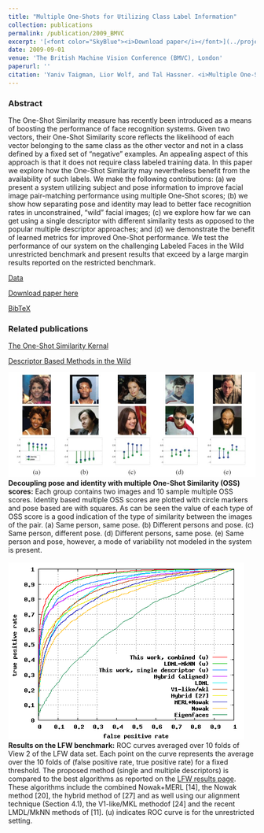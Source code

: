 ```yaml
---
title: "Multiple One-Shots for Utilizing Class Label Information"
collection: publications
permalink: /publication/2009_BMVC
excerpt: '[<font color="SkyBlue"><i>Download paper</i></font>](../projects/multishot/TWH_BMVC09_Multishot.pdf), [<font color="SkyBlue"><i>Data</i></font>](../projects/lfwa/index.html) '
date: 2009-09-01
venue: 'The British Machine Vision Conference (BMVC), London'
paperurl: ''
citation: 'Yaniv Taigman, Lior Wolf, and Tal Hassner. <i>Multiple One-Shots for Utilizing Class Label Information.</i> The British Machine Vision Conference (BMVC), London, 2009.'
---
```


### Abstract
The One-Shot Similarity measure has recently been introduced as a means of boosting the performance of face recognition systems. Given two vectors, their One-Shot Similarity score reflects the likelihood of each vector belonging to the same class as the other vector and not in a class defined by a fixed set of “negative” examples. An appealing aspect of this approach is that it does not require class labeled training data. In this paper we explore how the One-Shot Similarity may nevertheless benefit from the availability of such labels. We make the following contributions: (a) we present a system utilizing subject and pose information to improve facial image pair-matching performance using multiple One-Shot scores; (b) we show how separating pose and identity may lead to better face recognition rates in unconstrained, “wild” facial images; (c) we explore how far we can get using a single descriptor with different similarity tests as opposed to the popular multiple descriptor approaches; and (d) we demonstrate the benefit of learned metrics for improved One-Shot performance. We test the performance of our system on the challenging Labeled Faces in the Wild unrestricted benchmark and present results that exceed by a large margin results reported on the restricted benchmark.

[Data](../projects/lfwa/index.html)

[Download paper here](../projects/multishot/TWH_BMVC09_Multishot.pdf)

[BibTeX](../projects/multishot/BibTeX.txt)

### Related publications
[The One-Shot Similarity Kernal](./2009_ICCV)

[Descriptor Based Methods in the Wild](./2008_ECCV)


<img src='../projects/multishot/pose_vs_identity.jpg'><br/>
**Decoupling pose and identity with multiple One-Shot Similarity (OSS) scores:** Each group contains two images and 10 sample multiple OSS scores. Identity based multiple OSS scores are plotted with circle markers and pose based are with squares. As can be seen the value of each type of OSS score is a good indication of the type of similarity between the images of the pair. (a) Same person, same pose. (b) Different persons and pose. (c) Same person, different pose. (d) Different persons, same pose. (e) Same person and pose, however, a mode of variability not modeled in the system is present.
<br/><br/>
<img src='../projects/multishot/lfw_roc_bmvc09_single_hy.png'><br/>
**Results on the LFW benchmark:** ROC curves averaged over 10 folds of View 2 of the LFW data set. Each point on the curve represents the average over the 10 folds of (false positive rate, true positive rate) for a fixed threshold. The proposed method (single and multiple descriptors) is compared to the best algorithms as reported on the [LFW results page](http://vis-www.cs.umass.edu/lfw/results.html). These algorithms include the combined Nowak+MERL \[14], the Nowak method \[20], the hybrid method of [27] and as well using our alignment technique (Section 4.1), the V1-like/MKL methodof \[24] and the recent LMDL/MkNN methods of \[11]. (u) indicates ROC curve is for the unrestricted setting.


